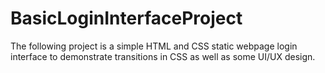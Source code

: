# BasicLoginInterfaceProject

The following project is a simple HTML and CSS static webpage login interface to demonstrate transitions in CSS as well as some UI/UX design.
